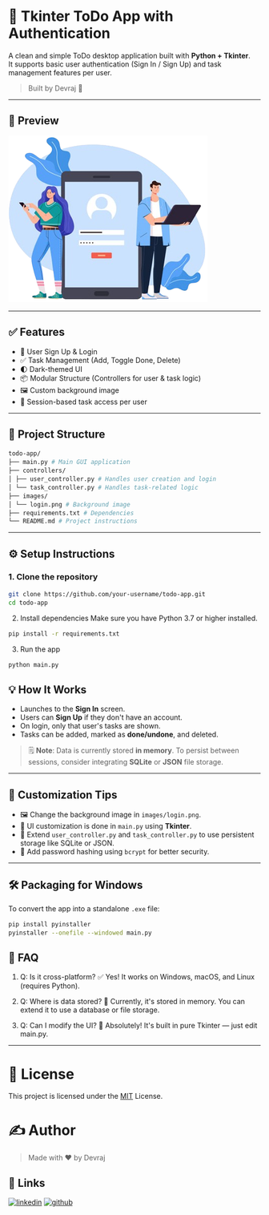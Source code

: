 # 📝 Tkinter ToDo App with Authentication

A clean and simple ToDo desktop application built with **Python + Tkinter**.  
It supports basic user authentication (Sign In / Sign Up) and task management features per user.

> Built by Devraj 🚀

---

## 📸 Preview

![Login Screen](images/login.png)

---

## ✅ Features

- 👤 User Sign Up & Login
- ✅ Task Management (Add, Toggle Done, Delete)
- 🌓 Dark-themed UI
- 📦 Modular Structure (Controllers for user & task logic)
- 🖼️ Custom background image
- 🔐 Session-based task access per user

---

## 📁 Project Structure
```bash
todo-app/
├── main.py # Main GUI application
├── controllers/
│ ├── user_controller.py # Handles user creation and login
│ └── task_controller.py # Handles task-related logic
├── images/
│ └── login.png # Background image
├── requirements.txt # Dependencies
└── README.md # Project instructions

```
---

## ⚙️ Setup Instructions

### 1. Clone the repository

```bash
git clone https://github.com/your-username/todo-app.git
cd todo-app
```

2. Install dependencies
Make sure you have Python 3.7 or higher installed.

```bash
pip install -r requirements.txt
```

3. Run the app
```bash
python main.py
```


## 💡 How It Works

- Launches to the **Sign In** screen.
- Users can **Sign Up** if they don't have an account.
- On login, only that user's tasks are shown.
- Tasks can be added, marked as **done/undone**, and deleted.

> 🗒️ **Note**: Data is currently stored **in memory**. To persist between sessions, consider integrating **SQLite** or **JSON** file storage.

---

## 🔧 Customization Tips

- 🖼️ Change the background image in `images/login.png`.
- 🎨 UI customization is done in `main.py` using **Tkinter**.
- 🧠 Extend `user_controller.py` and `task_controller.py` to use persistent storage like SQLite or JSON.
- 🔐 Add password hashing using `bcrypt` for better security.

---

## 🛠 Packaging for Windows

To convert the app into a standalone `.exe` file:

```bash
pip install pyinstaller
pyinstaller --onefile --windowed main.py
```

## 🙋 FAQ
1. Q: Is it cross-platform?
✅ Yes! It works on Windows, macOS, and Linux (requires Python).

2. Q: Where is data stored?
🧠 Currently, it's stored in memory. You can extend it to use a database or file storage.

3. Q: Can I modify the UI?
🎨 Absolutely! It's built in pure Tkinter — just edit main.py.


---

# 📄 License
This project is licensed under the [MIT](https://choosealicense.com/licenses/mit/) License.

# ✍️ Author
>Made with ❤️ by Devraj
## 🔗 Links
[![linkedin](https://img.shields.io/badge/linkedin-0A66C2?style=for-the-badge&logo=linkedin&logoColor=white)](https://www.linkedin.com/in/iamdevraj069/)
[![github](https://img.shields.io/badge/github-1DA1F2?style=for-the-badge&logo=twitter&logoColor=white)](https://github.com/imdevraj069)

